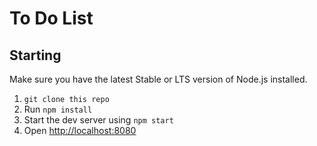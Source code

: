 # To Do List

## Starting

Make sure you have the latest Stable or LTS version of Node.js installed.

1. `git clone this repo`
2. Run `npm install`
3. Start the dev server using `npm start`
3. Open [http://localhost:8080](http://localhost:3000)
